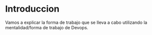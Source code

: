 # Introduccion

Vamos a explicar la forma de trabajo que se lleva a cabo utilizando la mentalidad/forma de trabajo de Devops.
